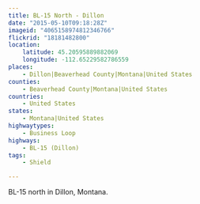```yaml
---
title: BL-15 North - Dillon
date: "2015-05-10T09:18:28Z"
imageid: "4065158974812346766"
flickrid: "18181482800"
location:
    latitude: 45.20595889882069
    longitude: -112.65229582786559
places:
    - Dillon|Beaverhead County|Montana|United States
counties:
    - Beaverhead County|Montana|United States
countries:
    - United States
states:
    - Montana|United States
highwaytypes:
    - Business Loop
highways:
    - BL-15 (Dillon)
tags:
    - Shield

---
```

BL-15 north in Dillon, Montana.
